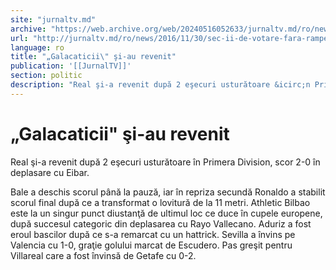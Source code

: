 ```yaml
---
site: "jurnaltv.md"
archive: "https://web.archive.org/web/20240516052633/jurnaltv.md/ro/news/2016/11/30/sec-ii-de-votare-fara-rampe-10263050/"
url: "http://jurnaltv.md/ro/news/2016/11/30/sec-ii-de-votare-fara-rampe-10263050/"
language: ro
title: "„Galacaticii\" şi-au revenit"
publication: '[[JurnalTV]]'
section: politic
description: "Real şi-a revenit după 2 eşecuri usturătoare &icirc;n Primera Division, scor 2-0 &icirc;n deplasare cu Eibar."
---
```


# „Galacaticii" şi-au revenit

Real şi-a revenit după 2 eşecuri usturătoare în Primera Division, scor 2-0 în deplasare cu Eibar.

Bale a deschis scorul până la pauză, iar în repriza secundă Ronaldo a stabilit scorul final după ce a transformat o lovitură de la 11 metri. Athletic Bilbao este la un singur punct diustanţă de ultimul loc ce duce în cupele europene, după succesul categoric din deplasarea cu Rayo Vallecano. Aduriz a fost eroul bascilor după ce s-a remarcat cu un hattrick. Sevilla a învins pe Valencia cu 1-0, graţie golului marcat de Escudero. Pas greşit pentru Villareal care a fost învinsă de Getafe cu 0-2.
